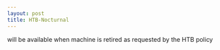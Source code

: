 ```yaml
---
layout: post
title: HTB-Nocturnal
---
```


will be available when machine is retired as requested by the HTB policy





